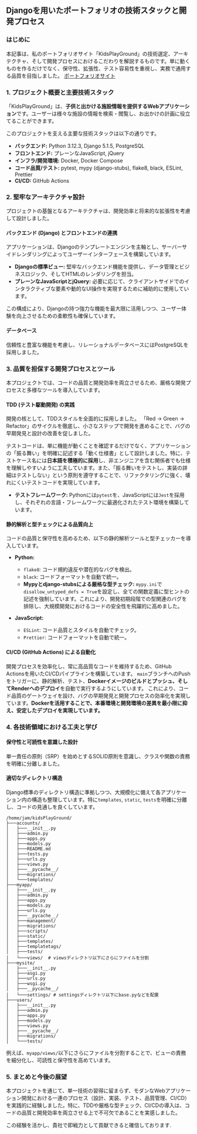 ## Djangoを用いたポートフォリオの技術スタックと開発プロセス

### はじめに
本記事は、私のポートフォリオサイト「KidsPlayGround」の技術選定、アーキテクチャ、そして開発プロセスにおけるこだわりを解説するものです。単に動くものを作るだけでなく、保守性、拡張性、テスト容易性を重視し、実務で通用する品質を目指しました。
[ポートフォリオサイト](https://kidsplayground.onrender.com/)

### 1. プロジェクト概要と主要技術スタック
「KidsPlayGround」は、**子供と出かける施設情報を提供するWebアプリケーション**です。ユーザーは様々な施設の情報を検索・閲覧し、お出かけの計画に役立てることができます。

このプロジェクトを支える主要な技術スタックは以下の通りです。

*   **バックエンド:** Python 3.12.3, Django 5.1.5, PostgreSQL
*   **フロントエンド:** プレーンなJavaScript, jQuery
*   **インフラ/開発環境:** Docker, Docker Compose
*   **コード品質/テスト:** pytest, mypy (django-stubs), flake8, black, ESLint, Prettier
*   **CI/CD:** GitHub Actions

### 2. 堅牢なアーキテクチャ設計
プロジェクトの基盤となるアーキテクチャは、開発効率と将来的な拡張性を考慮して設計しました。



#### バックエンド (Django) とフロントエンドの連携
アプリケーションは、Djangoのテンプレートエンジンを主軸とし、サーバーサイドレンダリングによってユーザーインターフェースを構築しています。
*   **Djangoの標準ビュー:** 堅牢なバックエンド機能を提供し、データ管理とビジネスロジック、そしてHTMLのレンダリングを担当。
*   **プレーンなJavaScriptとjQuery:** 必要に応じて、クライアントサイドでのインタラクティブな要素や動的なUI操作を実現するために補助的に使用しています。

この構成により、Djangoの持つ強力な機能を最大限に活用しつつ、ユーザー体験を向上させるための柔軟性も確保しています。

#### データベース
信頼性と豊富な機能を考慮し、リレーショナルデータベースにはPostgreSQLを採用しました。

### 3. 品質を担保する開発プロセスとツール
本プロジェクトでは、コードの品質と開発効率を両立させるため、厳格な開発プロセスと多様なツールを導入しています。

#### TDD (テスト駆動開発) の実践
開発の核として、TDDスタイルを全面的に採用しました。
「Red → Green → Refactor」のサイクルを徹底し、小さなステップで開発を進めることで、バグの早期発見と設計の改善を促しました。

テストコードは、単に機能が動くことを確認するだけでなく、アプリケーションの「振る舞い」を明確に記述する「動く仕様書」として設計しました。特に、テストケース名には**日本語を積極的に採用**し、非エンジニアを含む関係者でも仕様を理解しやすいように工夫しています。また、「振る舞いをテストし、実装の詳細はテストしない」という原則を遵守することで、リファクタリングに強く、壊れにくいテストコードを実現しています。

*   **テストフレームワーク:** Pythonには`pytest`を、JavaScriptには`Jest`を採用し、それぞれの言語・フレームワークに最適化されたテスト環境を構築しています。


#### 静的解析と型チェックによる品質向上
コードの品質と保守性を高めるため、以下の静的解析ツールと型チェッカーを導入しています。

*   **Python:**
    *   `flake8`: コード規約違反や潜在的なバグを検出。
    *   `black`: コードフォーマットを自動で統一。
    *   **Mypyとdjango-stubsによる厳格な型チェック:**
        `mypy.ini`で`disallow_untyped_defs = True`を設定し、全ての関数定義に型ヒントの記述を強制しています。これにより、開発初期段階での型関連のバグを排除し、大規模開発におけるコードの安全性を飛躍的に高めました。

*   **JavaScript:**
    *   `ESLint`: コード品質とスタイルを自動でチェック。
    *   `Prettier`: コードフォーマットを自動で統一。


#### CI/CD (GitHub Actions) による自動化
開発プロセスを効率化し、常に高品質なコードを維持するため、GitHub Actionsを用いたCI/CDパイプラインを構築しています。
`main`ブランチへのPushをトリガーに、静的解析、テスト、**Dockerイメージのビルドとプッシュ、そしてRenderへのデプロイ**を自動で実行するようにしています。
これにより、コード品質のゲートウェイを設け、バグの早期発見と開発プロセスの効率化を実現しています。**Dockerを活用することで、本番環境と開発環境の差異を最小限に抑え、安定したデプロイを実現しています。**

### 4. 各技術領域における工夫と学び
#### 保守性と可読性を意識した設計
単一責任の原則（SRP）を始めとするSOLID原則を意識し、クラスや関数の責務を明確に分離しました。

#### 適切なディレクトリ構造
Django標準のディレクトリ構造に準拠しつつ、大規模化に備えて各アプリケーション内の構造も整理しています。特に`templates`, `static`, `tests`を明確に分離し、コードの見通しを良くしています。

```
/home/jam/kidsPlayGround/
├───accounts/
│   ├───__init__.py
│   ├───admin.py
│   ├───apps.py
│   ├───models.py
│   ├───README.md
│   ├───tests.py
│   ├───urls.py
│   ├───views.py
│   ├───__pycache__/
│   ├───migrations/
│   └───templates/
├───myapp/
│   ├───__init__.py
│   ├───admin.py
│   ├───apps.py
│   ├───models.py
│   ├───urls.py
│   ├───__pycache__/
│   ├───management/
│   ├───migrations/
│   ├───scripts/
│   ├───static/
│   ├───templates/
│   ├───templatetags/
│   ├───tests/
│   └───views/  # viewsディレクトリ以下にさらにファイルを分割
├───mysite/
│   ├───__init__.py
│   ├───asgi.py
│   ├───urls.py
│   ├───wsgi.py
│   ├───__pycache__/
│   └───settings/ # settingsディレクトリ以下にbase.pyなどを配置
├───users/
│   ├───__init__.py
│   ├───admin.py
│   ├───apps.py
│   ├───models.py
│   ├───views.py
│   ├───__pycache__/
│   ├───migrations/
│   └───tests/
```
例えば、`myapp/views/`以下にさらにファイルを分割することで、ビューの責務を細分化し、可読性と保守性を高めています。

### 5. まとめと今後の展望
本プロジェクトを通じて、単一技術の習得に留まらず、モダンなWebアプリケーション開発における一連のプロセス（設計、実装、テスト、品質管理、CI/CD）を実践的に経験しました。特に、TDDや厳格な型チェック、CI/CDの導入は、コードの品質と開発効率を両立させる上で不可欠であることを実感しました。

この経験を活かし、貴社で即戦力として貢献できると確信しております.
